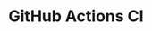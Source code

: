 # GitHub Actions CI














































































































































































































































































































































































































































































































































































































































































































































































































































































































































































































































































































































































































































































































































































































































































































































































































































































































































































































































































































































































































































































































































































































































































































































































































































































































































































































































































































































































































































































































































































































































































































































































































































































































































































































































































































































